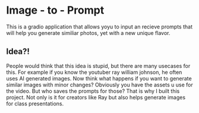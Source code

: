 # Image - to - Prompt

This is a gradio application that allows yoyu to input an recieve prompts that will help you generate similiar photos, yet with a new unique flavor. 

## Idea?!
People would think that this idea is stupid, but there are many usecases for this. For example if you know the youtuber ray william johnson, he often uses AI generated images. Now think what happens if you want to generate similar images with minor changes? Obviously you have the assets u use for the video. But who saves the prompts for those? That is why I built this project. Not only is it for creators like Ray but also helps generate images for class presentations. 
